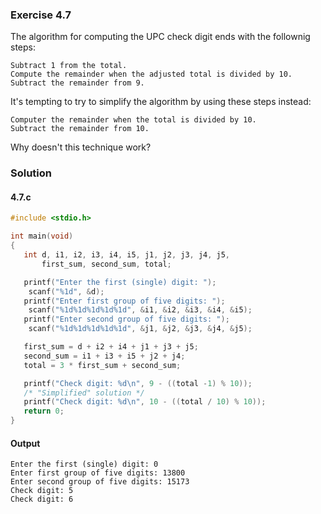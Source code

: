 ### Exercise 4.7
The algorithm for computing the UPC check digit ends with the follownig steps:
```
Subtract 1 from the total.
Compute the remainder when the adjusted total is divided by 10.
Subtract the remainder from 9.
```
It's tempting to try to simplify the algorithm by using these steps instead:
```
Computer the remainder when the total is divided by 10.
Subtract the remainder from 10.
```
Why doesn't this technique work?
### Solution
#### 4.7.c
```c
#include <stdio.h>

int main(void)
{
   int d, i1, i2, i3, i4, i5, j1, j2, j3, j4, j5,
       first_sum, second_sum, total;

   printf("Enter the first (single) digit: ");
    scanf("%1d", &d);
   printf("Enter first group of five digits: ");
    scanf("%1d%1d%1d%1d%1d", &i1, &i2, &i3, &i4, &i5);
   printf("Enter second group of five digits: ");
    scanf("%1d%1d%1d%1d%1d", &j1, &j2, &j3, &j4, &j5);

   first_sum = d + i2 + i4 + j1 + j3 + j5;
   second_sum = i1 + i3 + i5 + j2 + j4;
   total = 3 * first_sum + second_sum;

   printf("Check digit: %d\n", 9 - ((total -1) % 10));
   /* "Simplified" solution */
   printf("Check digit: %d\n", 10 - ((total / 10) % 10));
   return 0;
}
```
#### Output
```
Enter the first (single) digit: 0
Enter first group of five digits: 13800
Enter second group of five digits: 15173
Check digit: 5
Check digit: 6
```
